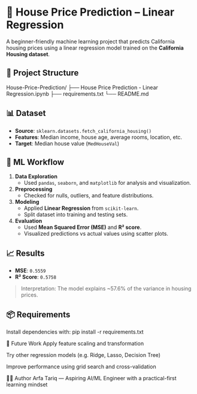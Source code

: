 # 🏡 House Price Prediction – Linear Regression

A beginner-friendly machine learning project that predicts California housing prices using a linear regression model trained on the **California Housing dataset**.

## 📂 Project Structure

House-Price-Prediction/
├── House Price Prediction - Linear Regression.ipynb
├── requirements.txt
└── README.md

## 📊 Dataset

- **Source**: `sklearn.datasets.fetch_california_housing()`
- **Features**: Median income, house age, average rooms, location, etc.
- **Target**: Median house value (`MedHouseVal`)

## 🧠 ML Workflow

1. **Data Exploration**
   - Used `pandas`, `seaborn`, and `matplotlib` for analysis and visualization.
2. **Preprocessing**
   - Checked for nulls, outliers, and feature distributions.
3. **Modeling**
   - Applied **Linear Regression** from `scikit-learn`.
   - Split dataset into training and testing sets.
4. **Evaluation**
   - Used **Mean Squared Error (MSE)** and **R² score**.
   - Visualized predictions vs actual values using scatter plots.

## 📈 Results

- **MSE**: `0.5559`
- **R² Score**: `0.5758`

> Interpretation: The model explains ~57.6% of the variance in housing prices.

## 📦 Requirements

Install dependencies with:
pip install -r requirements.txt


🚀 Future Work
Apply feature scaling and transformation

Try other regression models (e.g. Ridge, Lasso, Decision Tree)

Improve performance using grid search and cross-validation

👩‍💻 Author
Arfa Tariq — Aspiring AI/ML Engineer with a practical-first learning mindset